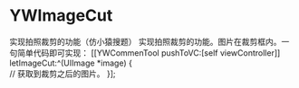 # YWImageCut
实现拍照裁剪的功能（仿小猿搜题）
实现拍照裁剪的功能。图片在裁剪框内。一句简单代码即可实现：
[[YWCommenTool pushToVC:[self viewController]] letImageCut:^(UIImage *image) {   
    //  获取到裁剪之后的图片。
}];
